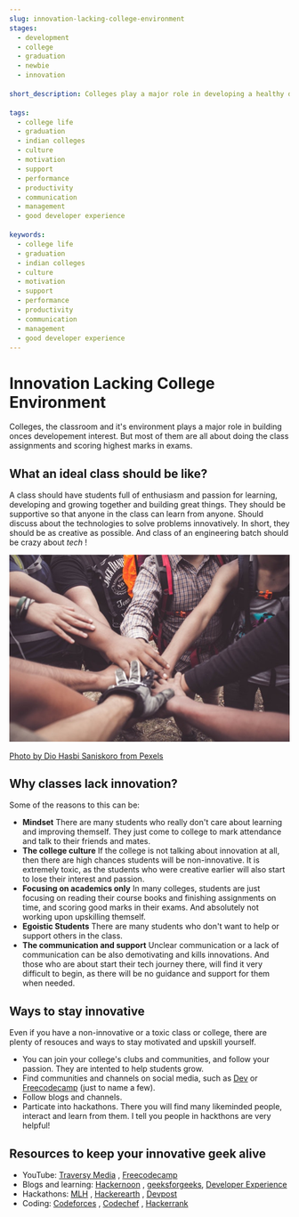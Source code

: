 ```yaml
---
slug: innovation-lacking-college-environment
stages:
  - development
  - college
  - graduation
  - newbie
  - innovation

short_description: Colleges play a major role in developing a healthy developement environment. An innovative and supportive development college environment can help newbies to ace development career.

tags:
  - college life
  - graduation
  - indian colleges
  - culture
  - motivation
  - support
  - performance
  - productivity
  - communication
  - management
  - good developer experience

keywords:
  - college life
  - graduation
  - indian colleges
  - culture
  - motivation
  - support
  - performance
  - productivity
  - communication
  - management
  - good developer experience
---
```


# Innovation Lacking College Environment

Colleges, the classroom and it's environment plays a major role in building onces developement interest. But most of them are all about doing the class assignments and scoring highest marks in exams. 

## What an ideal class should be like?

A class should have students full of enthusiasm and passion for learning, developing and growing together and building great things. They should be supportive so that anyone in the class can learn from anyone. Should discuss about the technologies to solve problems innovatively. In short, they should be as creative as possible. And class of an engineering batch should be crazy about *tech* !
  
![Innovation Lacking College Environment](/files/support.jpg)

[Photo by Dio Hasbi Saniskoro from Pexels](https://instagram.com/Diohasbi)

## Why classes lack innovation?

Some of the reasons to this can be:

- **Mindset**
  There are many students who really don't care about learning and improving themself. They just come to college to mark attendance and talk to their friends and mates.
- **The college culture**
  If the college is not talking about innovation at all, then there are high chances students will be non-innovative. It is extremely toxic, as the students who were creative earlier will also start to lose their interest and passion.
- **Focusing on academics only**
 In many colleges, students are just focusing on reading their course books and finishing assignments on time, and scoring good marks in their exams. And absolutely not working upon upskilling themself. 
- **Egoistic Students**
  There are many students who don't want to help or support others in the class.
- **The communication and support**
  Unclear communication or a lack of communication can be also demotivating and kills innovations. And those who are about start their tech journey there, will find it very difficult to begin, as there will be no guidance and support for them when needed.

## Ways to stay innovative
Even if you have a non-innovative or a toxic class or college, there are plenty of resouces and ways to stay motivated and upskill yourself.
- You can join your college's clubs and communities, and follow your passion. They are intented to help students grow.
- Find communities and channels on social media, such as [Dev](https://dev.to) or [Freecodecamp](https://forum.freecodecamp.org/) (just to name a few).
- Follow blogs and channels.
- Particate into hackathons. There you will find many likeminded people, interact and learn from them. I tell you people in hackthons are very helpful!

## Resources to keep your innovative geek alive

- YouTube: [Traversy Media](https://www.youtube.com/user/TechGuyWeb) , [Freecodecamp](https://www.youtube.com/channel/UC8butISFwT-Wl7EV0hUK0BQ)
- Blogs and learning: [Hackernoon](https://hackernoon.com/) ,  [geeksforgeeks](https://www.geeksforgeeks.org/), [Developer Experience](https://developerexperience.io/)
- Hackathons: [MLH](https://mlh.io/) , [Hackerearth](hackerearth.com/challenges/) , [Devpost](https://devpost.com/)
- Coding: [Codeforces](http://codeforces.com/) , [Codechef](http://codechef.com/) , [Hackerrank](https://www.hackerrank.com/)
